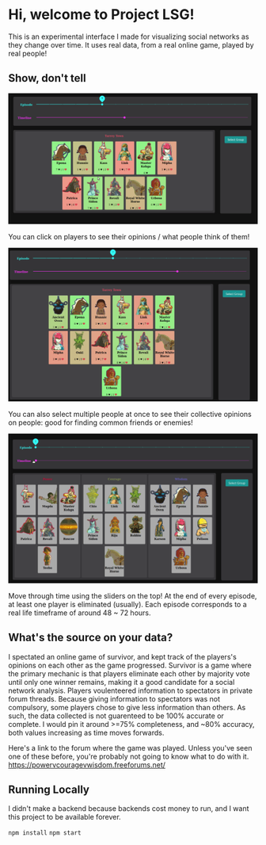 # Hi, welcome to Project LSG!

This is an experimental interface I made for visualizing social networks as they change over time. It uses real data, from a real online game, played by real people!  

## Show, don't tell

![](select.gif)

You can click on players to see their opinions / what people think of them!

![](multiselect.gif)

You can also select multiple people at once to see their collective opinions on people: good for finding common friends or enemies! 

![](slider.gif)

Move through time using the sliders on the top! At the end of every episode, at least one player is eliminated (usually). Each episode corresponds to a real life timeframe of around 48 ~ 72 hours.


## What's the source on your data?

I spectated an online game of survivor, and kept track of the players's opinions on each other as the game progressed. Survivor is a game where the primary mechanic is that players eliminate each other by majority vote until only one winner remains, making it a good candidate for a social network analysis. Players voulenteered information to spectators in private forum threads. Because giving information to spectators was not compulsory, some players chose to give less information than others. As such, the data collected is not guarenteed to be 100% accurate or complete. I would pin it around >=75% completeness, and ~80% accuracy, both values increasing as time moves forwards.

Here's a link to the forum where the game was played. Unless you've seen one of these before, you're probably not going to know what to do with it. 
https://powervcouragevwisdom.freeforums.net/


## Running Locally 

I didn't make a backend because backends cost money to run, and I want this project to be available forever.

`npm install`
`npm start`



